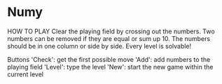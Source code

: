 # Numy

HOW TO PLAY
  Clear the playing field by crossing out the numbers. Two numbers can be removed if they are equal or sum up 10.
  The numbers should be in one column or side by side. Every level is solvable!

Buttons
  'Check': get the first possible move
  'Add': add numbers to the playing field
  'Level': type the level
  'New': start the new game within the current level
